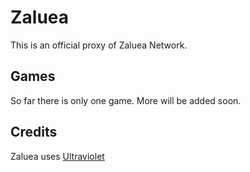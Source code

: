 # Zaluea
This is an official proxy of Zaluea Network.

## Games
So far there is only one game. More will be added soon.

## Credits
Zaluea uses [Ultraviolet](https://github.com/titaniumnetwork-dev/Ultraviolet)
